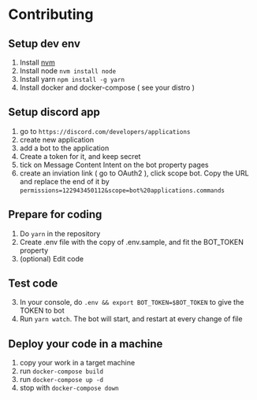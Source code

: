 # Contributing

## Setup dev env

1. Install [nvm](https://github.com/nvm-sh/nvm)
2. Install node `nvm install node`
3. Install yarn `npm install -g yarn`
4. Install docker and docker-compose ( see your distro )

## Setup discord app

1. go to `https://discord.com/developers/applications`
2. create new application
3. add a bot to the application
4. Create a token for it, and keep secret
5. tick on Message Content Intent on the bot property pages
6. create an inviation link ( go to OAuth2 ), click scope bot. Copy the URL and replace the end of it by `permissions=122943450112&scope=bot%20applications.commands`

## Prepare for coding

1. Do `yarn` in the repository
2. Create .env file with the copy of .env.sample, and fit the BOT_TOKEN property
3. (optional) Edit code

## Test code

3. In your console, do `.env && export BOT_TOKEN=$BOT_TOKEN` to give the TOKEN to bot
4. Run `yarn watch`. The bot will start, and restart at every change of file

## Deploy your code in a machine

1. copy your work in a target machine
2. run `docker-compose build`
3. run `docker-compose up -d`
4. stop with `docker-compose down`
